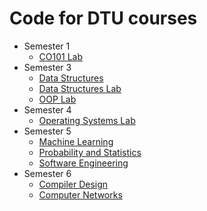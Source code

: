 # Code for DTU courses

- Semester 1
  - [CO101 Lab](./Semester%201/CO101%20Lab)
- Semester 3
  - [Data Structures](./Semester%203/Data%20Structures)
  - [Data Structures Lab](./Semester%203/Data%20Structures%20Lab)
  - [OOP Lab](./Semester%203/OOP%20Lab)
- Semester 4
  - [Operating Systems Lab](./Semester%204/Operating%20Systems%20Lab)
- Semester 5
  - [Machine Learning](./Semester%205/Machine%20Learning)
  - [Probability and Statistics](./Semester%205/Probability%20and%20Statistics)
  - [Software Engineering](./Semester%205/Software%20Engineering)
- Semester 6
  - [Compiler Design](./Semester%206/Compiler%20Design)
  - [Computer Networks](./Semester%206/Computer%20Networks)
